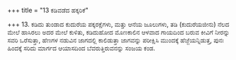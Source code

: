 +++
title = "13 ಕಡಿವಡೆದ ಹಕ್ಕರಿಕೆ"

+++
13. ಕಡಿದು ತುಂಡಾದ ಕುದುರೆಯ ಪಕ್ಕರಕ್ಷೆಗಳು, ಮತ್ತು ಆನೆಯ ಜೂಲುಗಳು, ತಡಿ (ಕುದುರೆಯಜೀನು) ನೆಲದ ಮೇಲೆ ಹಾಸಿರಲು ಅದರ ಮೇಲೆ ಕುಳಿತು, ಕಡಿದುಹೋದ ಮೊಣಕಾಲಿನ ಆಳವಾದ ಗಾಯದಿಂದ ಬರುವ ಕೀವಿಗೆ ನೀರನ್ನು ಸವರಿ ಒರೆಸುತ್ತಾ, ಹೆಣಗಳ ನಡುವಿನ ಜಾಗದಲ್ಲಿ ಕಾಲಿಡುತ್ತಾ ಜಾಗವನ್ನು ಪರೀಕ್ಷಿಸಿ ಮುಂದಕ್ಕೆ ಹೆಜ್ಜೆಯನ್ನಿಡುತ್ತ, ಪುನಃ ಹಿಂದಕ್ಕೆ ಸರಿದು ಮಾರ್ಗದ ಆಯಾಸದಿಂದ ಬೆವರುತ್ತಿರುವನನ್ನು ಸಂಜಯ ಕಂಡ.